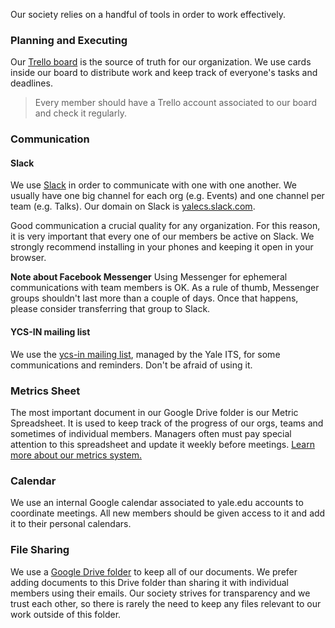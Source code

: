 
Our society relies on a handful of tools in order to work effectively.

### Planning and Executing

Our [Trello board](https://trello.com/b/npYqD3Ha/ycs-spring-17) is the source of truth for our organization. We use cards inside our board to distribute work and keep track of everyone's tasks and deadlines.

> Every member should have a Trello account associated to our board and check it regularly.

### Communication

#### Slack

We use [Slack](http://slack.com) in order to communicate with one with one another. We usually have one big channel for each org (e.g. Events) and one channel per team (e.g. Talks). Our domain on Slack is [yalecs.slack.com](http://yalecs.slack.com).

Good communication a crucial quality for any organization. For this reason, it is very important that every one of our members be active on Slack. We strongly recommend installing in your phones and keeping it open in your browser.

**Note about Facebook Messenger** 
Using Messenger for ephemeral communications with team members is OK. As a rule of thumb, Messenger groups shouldn't last more than a couple of days. Once that happens, please consider transferring that group to Slack.

#### YCS-IN mailing list

We use the [ycs-in mailing list](https://groups.google.com/a/elilists.yale.edu/forum/#!forum/ycs-in), managed by the Yale ITS, for some communications and reminders. Don't be afraid of using it.

### Metrics Sheet

The most important document in our Google Drive folder is our Metric Spreadsheet. It is used to keep track of the progress of our orgs, teams and sometimes of individual members. Managers often must pay special attention to this spreadsheet and update it weekly before meetings. [Learn more about our metrics system.](https://github.com/yalecs/playbook/wiki/Process:Metrics)

### Calendar

We use an internal Google calendar associated to yale.edu accounts to coordinate meetings. All new members should be given access to it and add it to their personal calendars.

### File Sharing

We use a [Google Drive folder](https://drive.google.com/drive/u/0/folders/0B3omFvP_R7pQa2lnd3Z0bTg4S3c) to keep all of our documents. We prefer adding documents to this Drive folder than sharing it with individual members using their emails. Our society strives for transparency and we trust each other, so there is rarely the need to keep any files relevant to our work outside of this folder.